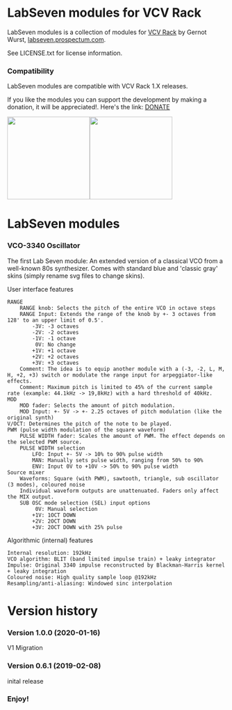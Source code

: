 
# LabSeven modules for VCV Rack

LabSeven modules is a collection of modules for [VCV Rack](https://vcvrack.com/) by Gernot Wurst, [labseven.prospectum.com](http://labseven.prospectum.com/).

See LICENSE.txt for license information.

### Compatibility

LabSeven modules are compatible with VCV Rack 1.X releases.

If you like the modules you can support the development by making a donation, it will be appreciated!. Here's the link: [DONATE](https://www.paypal.me/labseven/)

<img src="http://labseven.prospectum.com/vco-3340_blue.png" height="190"><img src="http://labseven.prospectum.com/vco-3340_gray.png" height="190">

# LabSeven modules

### VCO-3340 Oscillator
The first Lab Seven module: An extended version of a classical VCO from a well-known 80s synthesizer. Comes with standard blue and 'classic gray' skins (simply rename svg files to change skins).

User interface features

    RANGE
        RANGE knob: Selects the pitch of the entire VCO in octave steps
        RANGE Input: Extends the range of the knob by +- 3 octaves from 128' to an upper limit of 0.5'.
            -3V: -3 octaves
            -2V: -2 octaves
            -1V: -1 octave
             0V: No change
            +1V: +1 octave
            +2V: +2 octaves
            +3V: +3 octaves
        Comment: The idea is to equip another module with a (-3, -2, L, M, H, +2, +3) switch or modulate the range input for arpeggiator-like effects.
        Comment: Maximum pitch is limited to 45% of the current sample rate (example: 44.1kHz -> 19,8kHz) with a hard threshold of 40kHz.
    MOD
        MOD fader: Selects the amount of pitch modulation.
        MOD Input: +- 5V -> +- 2.25 octaves of pitch modulation (like the original synth)
    V/OCT: Determines the pitch of the note to be played.
    PWM (pulse width modulation of the square waveform)
        PULSE WIDTH fader: Scales the amount of PWM. The effect depends on the selected PWM source.
        PULSE WIDTH selection
            LFO: Input +- 5V -> 10% to 90% pulse width
            MAN: Manually sets pulse width, ranging from 50% to 90%
            ENV: Input 0V to +10V -> 50% to 90% pulse width
    Source mixer
        Waveforms: Square (with PWM), sawtooth, triangle, sub oscillator (3 modes), coloured noise
        Individual waveform outputs are unattenuated. Faders only affect the MIX output.
        SUB OSC mode selection (SEL) input options
             0V: Manual selection
            +1V: 1OCT DOWN
            +2V: 2OCT DOWN
            +3V: 2OCT DOWN with 25% pulse

Algorithmic (internal) features

    Internal resolution: 192kHz
    VCO algorithm: BLIT (band limited impulse train) + leaky integrator
    Impulse: Original 3340 impulse reconstructed by Blackman-Harris kernel + leaky integration
    Coloured noise: High quality sample loop @192kHz
    Resampling/anti-aliasing: Windowed sinc interpolation

# Version history

### Version 1.0.0 (2020-01-16)
V1 Migration

### Version 0.6.1 (2019-02-08)
inital release

### Enjoy!
